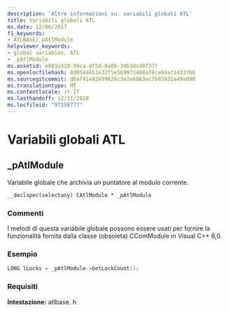 ```yaml
---
description: 'Altre informazioni su: variabili globali ATL'
title: Variabili globali ATL
ms.date: 12/06/2017
f1_keywords:
- ATLBASE/_pAtlModule
helpviewer_keywords:
- global variables, ATL
- _pAtlModule
ms.assetid: e881a319-99ca-4f5d-8a0b-34b3dcd0f37f
ms.openlocfilehash: 8d0544651e32f5e569973466af8ce04af1433766
ms.sourcegitcommit: d6af41e42699628c3e2e6063ec7b03931a49a098
ms.translationtype: MT
ms.contentlocale: it-IT
ms.lasthandoff: 12/11/2020
ms.locfileid: "97158777"
---
```

# <a name="atl-global-variables"></a>Variabili globali ATL

## <a name="_patlmodule"></a>_pAtlModule

Variabile globale che archivia un puntatore al modulo corrente.

```cpp
__declspec(selectany) CAtlModule * _pAtlModule
```

### <a name="remarks"></a>Commenti

I metodi di questa variabile globale possono essere usati per fornire la funzionalità fornita dalla classe (obsoleta) CComModule in Visual C++ 6,0.

### <a name="example"></a>Esempio

```cpp
LONG lLocks = _pAtlModule->GetLockCount();
```

### <a name="requirements"></a>Requisiti

**Intestazione:** atlbase. h
